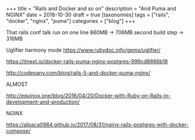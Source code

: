 +++
title =  "Rails and Docker and so on"
description = "And Puma and NGINX"
date = 2018-10-30
draft = true
[taxonomies]
tags = ["rails", "docker", "nginx", "puma"]
categories = ["blog"]
+++


That rails conf talk
run on one line
860MB -> 706MB
second build step
-> 316MB


Uglifier harmony mode
https://www.rubydoc.info/gems/uglifier/


https://itnext.io/docker-rails-puma-nginx-postgres-999cd8866b18

http://codepany.com/blog/rails-5-and-docker-puma-nginx/


ALMOST

http://equinox.one/blog/2016/04/20/Docker-with-Ruby-on-Rails-in-development-and-production/

NGINX

https://alpaca0984.github.io/2017/08/31/nginx-rails-postgres-with-docker-compose/
